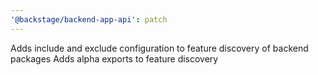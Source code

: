 ```yaml
---
'@backstage/backend-app-api': patch
---
```


Adds include and exclude configuration to feature discovery of backend packages
Adds alpha exports to feature discovery

